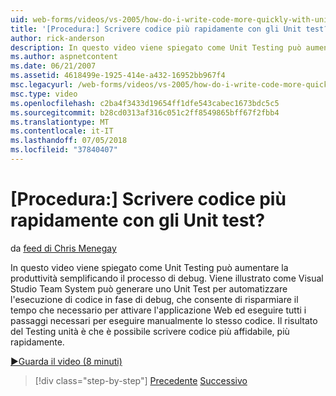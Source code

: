 ```yaml
---
uid: web-forms/videos/vs-2005/how-do-i-write-code-more-quickly-with-unit-tests
title: '[Procedura:] Scrivere codice più rapidamente con gli Unit test? | Microsoft Docs'
author: rick-anderson
description: In questo video viene spiegato come Unit Testing può aumentare la produttività semplificando il processo di debug. Vediamo come Visual Studio Team System può generare un U....
ms.author: aspnetcontent
ms.date: 06/21/2007
ms.assetid: 4618499e-1925-414e-a432-16952bb967f4
msc.legacyurl: /web-forms/videos/vs-2005/how-do-i-write-code-more-quickly-with-unit-tests
msc.type: video
ms.openlocfilehash: c2ba4f3433d19654ff1dfe543cabec1673bdc5c5
ms.sourcegitcommit: b28cd0313af316c051c2ff8549865bff67f2fbb4
ms.translationtype: MT
ms.contentlocale: it-IT
ms.lasthandoff: 07/05/2018
ms.locfileid: "37840407"
---
```

<a name="how-do-i-write-code-more-quickly-with-unit-tests"></a>[Procedura:] Scrivere codice più rapidamente con gli Unit test?
====================
da [feed di Chris Menegay](https://twitter.com/CMenegay)

In questo video viene spiegato come Unit Testing può aumentare la produttività semplificando il processo di debug. Viene illustrato come Visual Studio Team System può generare uno Unit Test per automatizzare l'esecuzione di codice in fase di debug, che consente di risparmiare il tempo che necessario per attivare l'applicazione Web ed eseguire tutti i passaggi necessari per eseguire manualmente lo stesso codice. Il risultato del Testing unità è che è possibile scrivere codice più affidabile, più rapidamente.

[&#9654;Guarda il video (8 minuti)](https://channel9.msdn.com/Blogs/ASP-NET-Site-Videos/how-do-i-write-code-more-quickly-with-unit-tests)

> [!div class="step-by-step"]
> [Precedente](how-do-i-create-my-own-bug-work-item.md)
> [Successivo](how-do-i-practice-test-driven-development.md)
